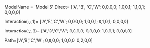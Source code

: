 ModelName = 'Model 6'
Direct=
	['A', 'B', 'C','W';
	0,0,0,0;
	1,0,0,1;
	1,1,0,1;
	0,0,0,0]

Interaction(:,:,1)=
	['A','B','C','W';
	0,0,0,0;
	1,0,0,1;
	0,1,0,1;
	0,0,0,0]
	
	
Interaction(:,:,2)=
	['A','B','C','W';
	0,0,0,0;
	0,0,0,0;
	1,0,0,1;
	0,0,0,0]

Path=['A','B','C','W';
	0,0,0,0;
	1,0,0,0;
	0,2,0,0]

	